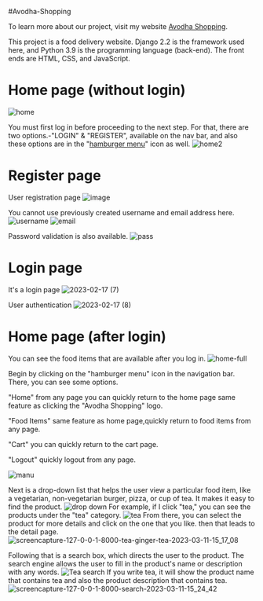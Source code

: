 #Avodha-Shopping

To learn more about our project, visit my website [Avodha Shopping](https://avodhashop.pythonanywhere.com/).

This project is a food delivery website. 
Django 2.2 is the framework used here, and Python 3.9 is the programming language (back-end). The front ends are HTML, CSS, and JavaScript.


# Home page (without login)

![home](https://user-images.githubusercontent.com/85171419/224475034-0ae7600c-03a7-41da-8737-b3fc79ddde16.png)

You must first log in before proceeding to the next step. For that, there are two options.-"LOGIN" & "REGISTER", available on the nav bar, and also these options are in the "[hamburger menu](https://www.weareconflux.com/wp-content/uploads/2022/01/Hamburger-Menu-Icons.png)" icon as well.
![home2](https://user-images.githubusercontent.com/85171419/224475144-c1d663fa-9c52-4cf8-a2c8-18237922a3cc.png)


# Register page
User registration page
![image](https://user-images.githubusercontent.com/85171419/219662879-035ec139-ac3c-4605-974c-27686b9e4724.png)

You cannot use previously created username and email address here.
![username](https://user-images.githubusercontent.com/85171419/219672751-4098206f-aca7-4f32-9e4b-bc86532b5f37.png)
![email](https://user-images.githubusercontent.com/85171419/219672886-ab80242a-a97d-4ec5-8e58-c49cae010414.png)

Password validation is also available.
![pass](https://user-images.githubusercontent.com/85171419/219673229-0d329966-70dd-44e8-a0df-e49719d303eb.png)


# Login page
It's a login page
![2023-02-17 (7)](https://user-images.githubusercontent.com/85171419/219689613-651f19cd-713c-47b9-a24d-5174f229f9ac.png)

User authentication
![2023-02-17 (8)](https://user-images.githubusercontent.com/85171419/219689220-43eb8293-8967-45cd-828e-e842c6111e12.png)

# Home page (after login)
You can see the food items that are available after you log in.
![home-full](https://user-images.githubusercontent.com/85171419/219695963-44989195-f8fd-4f1d-aaca-98cc32dcfd73.png)

Begin by clicking on the "hamburger menu" icon in the navigation bar. There, you can see some options.

"Home" from any page you can quickly return to the home page same feature as clicking the "Avodha Shopping" logo.

"Food Items" same feature as home page,quickly return to food items from any page.

 "Cart" you can quickly return to the cart page.
 
 "Logout" quickly logout from any page.
 
![manu](https://user-images.githubusercontent.com/85171419/224475822-90f33cd0-3ae5-4415-9ac6-74a29483bbdd.png)

Next is a drop-down list that helps the user view a particular food item, like a vegetarian, non-vegetarian burger, pizza, or cup of tea. It makes it easy to find the product.
![drop down](https://user-images.githubusercontent.com/85171419/224476809-727933d4-6b9e-4a64-9ac4-87de44f45651.png)
For example, if I click "tea," you can see the products under the "tea" category.
![tea](https://user-images.githubusercontent.com/85171419/224476965-2f4f3a9a-64c1-4d38-9c8e-2f7afa3dc34a.png)
From there, you can select the product for more details and click on the one that you like. then that leads to the detail page.
![screencapture-127-0-0-1-8000-tea-ginger-tea-2023-03-11-15_17_08](https://user-images.githubusercontent.com/85171419/224477366-fd02c412-a116-4feb-af49-cf1dba24585d.png)

Following that is a search box, which directs the user to the product. The search engine allows the user to fill in the product's name or description with any words.
![Tea search](https://user-images.githubusercontent.com/85171419/224478151-80332b2c-d60d-4898-9e96-b880e3c3c12f.png)
If you write tea, it will show the product name that contains tea and also the product description that contains tea.
![screencapture-127-0-0-1-8000-search-2023-03-11-15_24_42](https://user-images.githubusercontent.com/85171419/224477744-00c15ecb-d4a0-4a95-a28c-f1cea54844cd.png)






